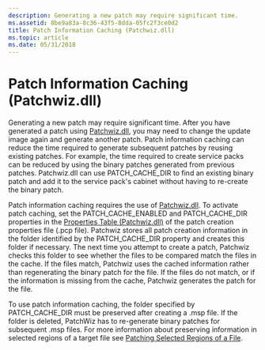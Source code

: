 ```yaml
---
description: Generating a new patch may require significant time.
ms.assetid: 8be9a83a-8c36-43f5-8dda-05fc2f3ce0d2
title: Patch Information Caching (Patchwiz.dll)
ms.topic: article
ms.date: 05/31/2018
---
```


# Patch Information Caching (Patchwiz.dll)

Generating a new patch may require significant time. After you have generated a patch using [Patchwiz.dll](patchwiz-dll.md), you may need to change the update image again and generate another patch. Patch information caching can reduce the time required to generate subsequent patches by reusing existing patches. For example, the time required to create service packs can be reduced by using the binary patches generated from previous patches. Patchwiz.dll can use PATCH\_CACHE\_DIR to find an existing binary patch and add it to the service pack's cabinet without having to re-create the binary patch.

Patch information caching requires the use of [Patchwiz.dll](patchwiz-dll.md). To activate patch caching, set the PATCH\_CACHE\_ENABLED and PATCH\_CACHE\_DIR properties in the [Properties Table (Patchwiz.dll)](properties-table-patchwiz-dll-.md) of the patch creation properties file (.pcp file). Patchwiz stores all patch creation information in the folder identified by the PATCH\_CACHE\_DIR property and creates this folder if necessary. The next time you attempt to create a patch, Patchwiz checks this folder to see whether the files to be compared match the files in the cache. If the files match, Patchwiz uses the cached information rather than regenerating the binary patch for the file. If the files do not match, or if the information is missing from the cache, Patchwiz generates the patch for the file.

To use patch information caching, the folder specified by PATCH\_CACHE\_DIR must be preserved after creating a .msp file. If the folder is deleted, PatchWiz has to re-generate binary patches for subsequent .msp files. For more information about preserving information in selected regions of a target file see [Patching Selected Regions of a File](patching-selected-regions-of-a-file.md).

 

 



